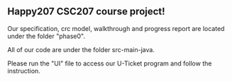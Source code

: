 ## Happy207 CSC207 course project!


Our specification, crc model, walkthrough and progress report are located under the folder "phase0".


All of our code are under the folder src-main-java.


Please run the "UI" file to access our U-Ticket program and follow the instruction.
